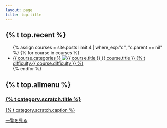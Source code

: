 ```yaml
---
layout: page
title: top.title
---
```

<h2 id="newcourse">{% t top.recent %}</h2>
<ul class="top-course-list course-list">
{% assign courses = site.posts limit:4 | where_exp:"c",
"c.parent == nil" %}
{% for course in courses %}
  <li>
    <a href="{{course.url}}">
      <span class="top-course-list-category">{{ course.categories }}</span>
      <img src="/assets/course/{{ course.categories }}/{{ course.course-name }}{{ course.thumbnail }}" alt="{{ course.title }}" loading="lazy">
      {{ course.title }}
      <span class="top-course-list-difficulty"> {% t difficulty.{{ course.difficulty }} %} </span>
    </a>
  </li>
{% endfor %}
</ul>

<h2 id="allmenu">{% t top.allmenu %}</h2>
<div class="list-category">
  <a href="{{ site.baseurl }}/scratch" class="list-category-one">
    <h3>{% t category.scratch.title %}</h3>
    <p>{% t category.scratch.caption %}</p>
    <p class="list-category-link">一覧を見る</p>
  </a>
</div>
